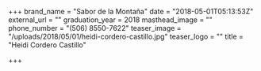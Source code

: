 +++
brand_name = "Sabor de la Montaña"
date = "2018-05-01T05:13:53Z"
external_url = ""
graduation_year = 2018
masthead_image = ""
phone_number = "(506) 8550-7622"
teaser_image = "/uploads/2018/05/01/heidi-cordero-castillo.jpg"
teaser_logo = ""
title = "Heidi Cordero Castillo"

+++
